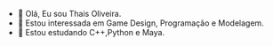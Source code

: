 - 👋 Olá, Eu sou Thais Oliveira.
- 👀 Estou interessada em Game Design, Programação e Modelagem.
- 🌱 Estou estudando C++,Python e Maya.

